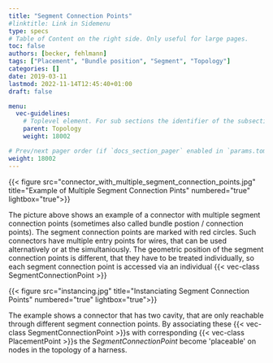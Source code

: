 ```yaml
---
title: "Segment Connection Points"
#linktitle: Link in Sidemenu
type: specs
# Table of Content on the right side. Only useful for large pages.
toc: false
authors: [becker, fehlmann]
tags: ["Placement", "Bundle position", "Segment", "Topology"]
categories: []
date: 2019-03-11
lastmod: 2022-11-14T12:45:40+01:00
draft: false

menu:
  vec-guidelines:
    # Toplevel element. For sub sections the identifier of the subsection
    parent: Topology
    weight: 18002

# Prev/next pager order (if `docs_section_pager` enabled in `params.toml`)
weight: 18002
---
```

{{< figure src="connector_with_multiple_segment_connection_points.jpg" title="Example of Multiple Segment Connection Pints" numbered="true" lightbox="true">}}

The picture above shows an example of a connector with multiple segment connection points (sometimes also called bundle postion / connection points). The segment connection points are marked with red circles. Such connectors have multiple entry points for wires, that can be used alternatively or at the simultaniously. The geometric position of the segment connection points is different, that they have to be treated individually, so each segment connection point is accessed via an individual {{< vec-class SegmentConnectionPoint >}} 

{{< figure src="instancing.jpg" title="Instanciating Segment Connection Points" numbered="true" lightbox="true">}}

The example shows a connector that has two cavity, that are only reachable through different segment connection points. By associating these {{< vec-class SegmentConnectionPoint >}}s with corresponding {{< vec-class PlacementPoint >}}s the *SegmentConnectionPoint* become 'placeable' on nodes in the topology of a harness.